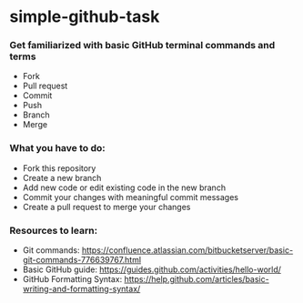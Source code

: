 # simple-github-task

### Get familiarized with basic GitHub terminal commands and terms
  - Fork
  - Pull request
  - Commit
  - Push
  - Branch
  - Merge
  
### What you have to do:
  - Fork this repository
  - Create a new branch
  - Add new code or edit existing code in the new branch
  - Commit your changes with meaningful commit messages
  - Create a pull request to merge your changes
  
### Resources to learn:
  - Git commands: https://confluence.atlassian.com/bitbucketserver/basic-git-commands-776639767.html
  - Basic GitHub guide: https://guides.github.com/activities/hello-world/
  - GitHub Formatting Syntax: https://help.github.com/articles/basic-writing-and-formatting-syntax/
